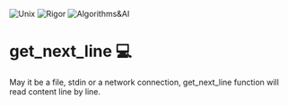 ![Unix](https://img.shields.io/badge/Unix-306998) ![Rigor](https://img.shields.io/badge/Rigor-306998) ![Algorithms&AI](https://img.shields.io/badge/Algorithms&AI-306998)

# get_next_line 💻
May it be a file, stdin or a network connection, get_next_line function will read content line by line.
